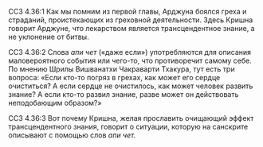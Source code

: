 ССЗ 4.36:1	Как мы помним из первой главы, Арджуна боялся греха и страданий, проистекающих из греховной деятельности. Здесь Кришна говорит Арджуне, что лекарством является трансцендентное знание, а не уклонение от битвы.

ССЗ 4.36:2	Слова _апи чет_ («даже если») употребляются для описания маловероятного события или чего-то, что противоречит самому себе. По мнению Шрилы Вишванатхи Чакраварти Тхакура, тут есть три вопроса: «Если кто-то погряз в грехах, как может его сердце очиститься? А если сердце не очистилось, как может человек развить знание? А если кто-то развил знание, разве может он действовать неподобающим образом?»

ССЗ 4.36:3	Вот почему Кришна, желая прославить очищающий эффект трансцендентного знания, говорит о ситуации, которую на санскрите описывают с помощью слов _апи чет._